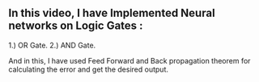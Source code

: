 ## In this video, I have Implemented Neural networks on Logic Gates :

1.) OR Gate.
2.) AND Gate.

And in this, I have used Feed Forward and Back propagation theorem for calculating the error and get the desired output.
